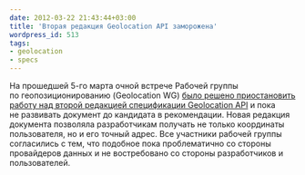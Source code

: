 ```yaml
---
date: 2012-03-22 21:43:44+03:00
title: 'Вторая редакция Geolocation API заморожена'
wordpress_id: 513
tags:
- geolocation
- specs
---
```


На прошедшей 5-го марта очной встрече Рабочей группы по геопозиционированию (Geolocation WG) [было решено приостановить работу над второй редакцией спецификации Geolocation API][1] и пока не развивать документ до кандидата в рекомендации. Новая редакция документа позволяла разработчикам получать не только координаты пользователя, но и его точный адрес. Все участники рабочей группы согласились с тем, что подобное пока проблематично со стороны провайдеров данных и не востребовано со стороны разработчиков и пользователей.

[1]: http://lists.w3.org/Archives/Public/public-geolocation/2012Mar/0023
